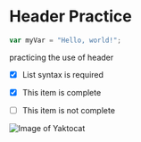 # Header Practice

``` javascript
var myVar = "Hello, world!";
```

practicing the use of header


- [x] List syntax is required
- [x] This item is complete
- [ ] This item is not complete


![Image of Yaktocat](https://octodex.github.com/images/yaktocat.png)
